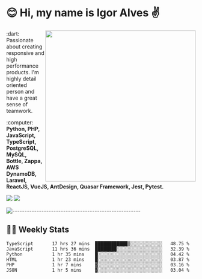 # :blush: Hi, my name is Igor Alves :v:

<img src="https://github-readme-stats.vercel.app/api?username=iguit0&show_icons=true&include_all_commits=true&count_private=true&theme=dark" min-width="400px" max-width="400px" width="400px" align="right" />

<p align="left"> 
  :dart: Passionate about creating responsive and high performance products.
  I'm highly detail oriented person and have a great sense of teamwork.
</p>

<p align="left">
  :computer: <strong>Python, PHP, JavaScript, TypeScript, PostgreSQL, MySQL, Bottle, Zappa, AWS DynamoDB, Laravel, ReactJS, VueJS, AntDesign, Quasar Framework, Jest, Pytest.</strong>
</p>

<p align="left">
  <a href="https://www.linkedin.com/in/igor-lucio-alves" target="_blank" rel="noopener noreferrer" alt="LinkedIn">
  <img src="https://img.shields.io/badge/LinkedIn-0077B5?style=for-the-badge&logo=linkedin&logoColor=white" /></a>

  <a href="https://t.me/iguit0" target="_blank" rel="noopener noreferrer" alt="Telegram">
  <img src="https://img.shields.io/badge/Telegram-2CA5E0?style=for-the-badge&logo=telegram&logoColor=white" /></a>
</p>

![-----------------------------------------------------](https://raw.githubusercontent.com/andreasbm/readme/master/assets/lines/aqua.png)

## :man_technologist: Weekly Stats
<!--START_SECTION:waka-->

```text
TypeScript       17 hrs 27 mins  ████████████▒░░░░░░░░░░░░   48.75 %
JavaScript       11 hrs 36 mins  ████████░░░░░░░░░░░░░░░░░   32.39 %
Python           1 hr 35 mins    █░░░░░░░░░░░░░░░░░░░░░░░░   04.42 %
HTML             1 hr 23 mins    █░░░░░░░░░░░░░░░░░░░░░░░░   03.87 %
PHP              1 hr 7 mins     ▓░░░░░░░░░░░░░░░░░░░░░░░░   03.16 %
JSON             1 hr 5 mins     ▓░░░░░░░░░░░░░░░░░░░░░░░░   03.04 %
```

<!--END_SECTION:waka-->
